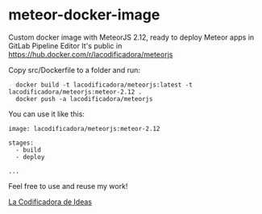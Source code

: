 # meteor-docker-image
Custom docker image with MeteorJS 2.12, ready to deploy Meteor apps in GitLab Pipeline Editor
It's public in https://hub.docker.com/r/lacodificadora/meteorjs

Copy src/Dockerfile to a folder and run:
```
  docker build -t lacodificadora/meteorjs:latest -t lacodificadora/meteorjs:meteor-2.12 .
  docker push -a lacodificadora/meteorjs
```

You can use it like this:
```
image: lacodificadora/meteorjs:meteor-2.12

stages:
  - build
  - deploy

...
```

Feel free to use and reuse my work!

[La Codificadora de Ideas](https://lacodificadora.com)